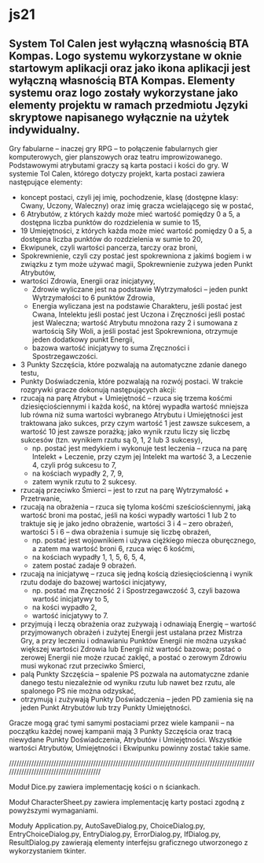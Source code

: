 # js21
System Tol Calen jest wyłączną własnością BTA Kompas. Logo systemu wykorzystane w oknie startowym aplikacji oraz jako ikona aplikacji jest wyłączną własnością BTA Kompas.
Elementy systemu oraz logo zostały wykorzystane jako elementy projektu w ramach przedmiotu Języki skryptowe napisanego wyłącznie na użytek indywidualny.
-
Gry fabularne – inaczej gry RPG – to połączenie fabularnych gier komputerowych, gier planszowych oraz teatru improwizowanego. Podstawowymi atrybutami graczy są karta postaci i kości do gry. 
W systemie Tol Calen, którego dotyczy projekt, karta postaci zawiera następujące elementy: 
- koncept postaci, czyli jej imię, pochodzenie, klasę (dostępne klasy: Cwany, Uczony, Waleczny) oraz imię gracza wcielającego się w postać,
- 6 Atrybutów, z których każdy może mieć wartość pomiędzy 0 a 5, a dostępna liczba punktów do rozdzielenia w sumie to 15,
- 19 Umiejętności, z których każda może mieć wartość pomiędzy 0 a 5, a dostępna liczba punktów do rozdzielenia w sumie to 20,
- Ekwipunek, czyli wartości pancerza, tarczy oraz broni,
- Spokrewnienie, czyli czy postać jest spokrewniona z jakimś bogiem i w związku z tym może używać magii, Spokrewnienie zużywa jeden Punkt Atrybutów,
- wartości Zdrowia, Energii oraz inicjatywy,
	- Zdrowie wyliczane jest na podstawie Wytrzymałości – jeden punkt Wytrzymałości to 6 punktów Zdrowia,
	- Energia wyliczana jest na podstawie Charakteru, jeśli postać jest Cwana, Intelektu jeśli postać jest Uczona i Zręczności jeśli postać jest Waleczna; wartość Atrybutu mnożona razy 2 i sumowana z wartością Siły Woli, a jeśli postać jest Spokrewniona, otrzymuje jeden dodatkowy punkt Energii,
	- bazowa wartość inicjatywy to suma Zręczności i Spostrzegawczości.
- 3 Punkty Szczęścia, które pozwalają na automatyczne zdanie danego testu,
- Punkty Doświadczenia, które pozwalają na rozwój postaci.
W trakcie rozgrywki gracze dokonują następujących akcji:
- rzucają na parę Atrybut + Umiejętność – rzuca się trzema kośćmi dziesięciościennymi i każda kość, na której wypadła wartość mniejsza lub równa niż suma wartości wybranego Atrybutu i Umiejętności jest traktowana jako sukces, przy czym wartość 1 jest zawsze sukcesem, a wartość 10 jest zawsze porażką; jako wynik rzutu liczy się liczbę sukcesów (tzn. wynikiem rzutu są 0, 1, 2 lub 3 sukcesy),
	- np. postać jest medykiem i wykonuje test leczenia – rzuca na parę Intelekt + Leczenie, przy czym jej Intelekt ma wartość 3, a Leczenie 4, czyli próg sukcesu to 7,
	- na kościach wypadły 2, 7, 9,
	- zatem wynik rzutu to 2 sukcesy.
- rzucają przeciwko Śmierci – jest to rzut na parę Wytrzymałość + Przetrwanie,
- rzucają na obrażenia – rzuca się tyloma kośćmi sześciościennymi, jaką wartość broni ma postać, jeśli na kości wypadły wartości 1 lub 2 to traktuje się je jako jedno obrażenie, wartości 3 i 4 – zero obrażeń, wartości 5 i 6 – dwa obrażenia i sumuje się liczbę obrażeń,
	- np. postać jest wojownikiem i używa ciężkiego miecza oburęcznego, a zatem ma wartość broni 6, rzuca więc 6 kośćmi,
	- na kościach wypadły 1, 1, 5, 6, 5, 4,
	- zatem postać zadaje 9 obrażeń.
- rzucają na inicjatywę – rzuca się jedną kością dziesięciościenną i wynik rzutu dodaje do bazowej wartości inicjatywy,
	- np. postać ma Zręczność 2 i Spostrzegawczość 3, czyli bazowa wartość inicjatywy to 5,
	- na kości wypadło 2,
	- wartość inicjatywy to 7.
- przyjmują i leczą obrażenia oraz zużywają i odnawiają Energię – wartość przyjmowanych obrażeń i zużytej Energii jest ustalana przez Mistrza Gry, a przy leczeniu i odnawianiu Punktów Energii nie można uzyskać większej wartości Zdrowia lub Energii niż wartość bazowa; postać o zerowej Energii nie może rzucać zaklęć, a postać o zerowym Zdrowiu musi wykonać rzut przeciwko Śmierci,
- palą Punkty Szczęścia – spalenie PS pozwala na automatyczne zdanie danego testu niezależnie od wyniku rzutu lub nawet bez rzutu, ale spalonego PS nie można odzyskać,
- otrzymują i zużywają Punkty Doświadczenia – jeden PD zamienia się na jeden Punkt Atrybutów lub trzy Punkty Umiejętności.

Gracze mogą grać tymi samymi postaciami przez wiele kampanii – na początku każdej nowej kampanii mają 3 Punkty Szczęścia oraz tracą niewydane Punkty Doświadczenia, Atrybutów i Umiejętności. Wszystkie wartości Atrybutów, Umiejętności i Ekwipunku powinny zostać takie same.

////////////////////////////////////////////////////////////////////////////////////////////////////////////////////////////////////////

Moduł Dice.py zawiera implementację kości o n ściankach.

Moduł CharacterSheet.py zawiera implementację karty postaci zgodną z powyższymi wymaganiami.

Moduły Application.py, AutoSaveDialog.py, ChoiceDialog.py, EntryChoiceDialog.py, EntryDialog.py, ErrorDialog.py, IfDialog.py, ResultDialog.py zawierają elementy interfejsu graficznego utworzonego z wykorzystaniem tkinter.
